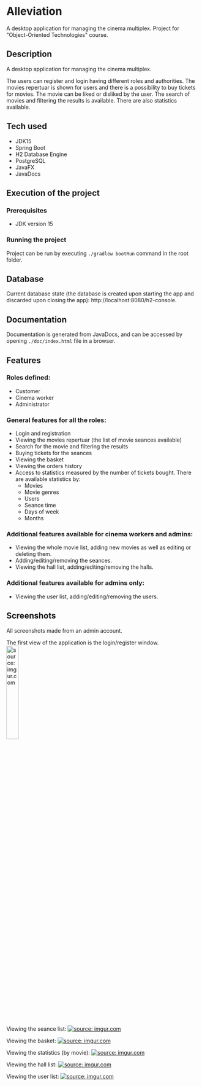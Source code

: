 # Alleviation
A desktop application for managing the cinema multiplex. Project for "Object-Oriented Technologies" course.

## Description
A desktop application for managing the cinema multiplex.  
  
The users can register and login having different roles and authorities. The movies repertuar is shown for users and there is a possibility to buy tickets for movies. The movie can be liked or disliked by the user. The search of movies and filtering the results is available. There are also statistics available.

## Tech used
- JDK15
- Spring Boot
- H2 Database Engine
- PostgreSQL
- JavaFX
- JavaDocs

## Execution of the project

### Prerequisites
- JDK version 15

### Running the project
Project can be run by executing `./gradlew bootRun` command in the root folder.

## Database
Current database state (the database is created upon starting the app and discarded upon closing the app): http://localhost:8080/h2-console.

## Documentation
Documentation is generated from JavaDocs, and can be accessed by opening `./doc/index.html` file in a browser.

## Features

### Roles defined:
- Customer
- Cinema worker
- Administrator

### General features for all the roles:
- Login and registration
- Viewing the movies repertuar (the list of movie seances available)
- Search for the movie and filtering the results
- Buying tickets for the seances
- Viewing the basket
- Viewing the orders history
- Access to statistics measured by the number of tickets bought. There are available statistics by:
  - Movies 
  - Movie genres
  - Users
  - Seance time
  - Days of week
  - Months

### Additional features available for cinema workers and admins:
- Viewing the whole movie list, adding new movies as well as editing or deleting them.
- Adding/editing/removing the seances.
- Viewing the hall list, adding/editing/removing the halls.

### Additional features available for admins only:
- Viewing the user list, adding/editing/removing the users.

## Screenshots
All screenshots made from an admin account. 
  
The first view of the application is the login/register window.
<a href="https://imgur.com/94R9ooL"><img src="https://i.imgur.com/94R9ooL.png" title="source: imgur.com" width=25%/></a>
  
Viewing the seance list:
<a href="https://imgur.com/IhyRDjg"><img src="https://i.imgur.com/IhyRDjg.png" title="source: imgur.com" /></a>
  
Viewing the basket:
<a href="https://imgur.com/zDvBHay"><img src="https://i.imgur.com/zDvBHay.png" title="source: imgur.com" /></a>
  
Viewing the statistics (by movie):
<a href="https://imgur.com/glhSs9D"><img src="https://i.imgur.com/glhSs9D.png" title="source: imgur.com" /></a>
  
Viewing the hall list:
<a href="https://imgur.com/8oms2NN"><img src="https://i.imgur.com/8oms2NN.png" title="source: imgur.com" /></a>
  
Viewing the user list:
<a href="https://imgur.com/NBlSmN1"><img src="https://i.imgur.com/NBlSmN1.png" title="source: imgur.com" /></a>
